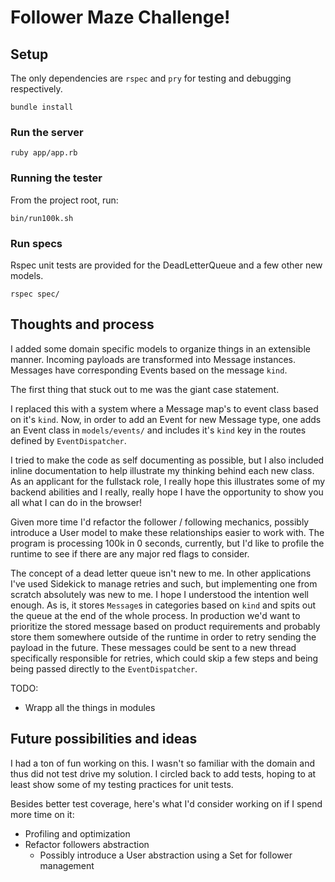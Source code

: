# Follower Maze Challenge!

## Setup

The only dependencies are `rspec` and `pry` for testing and debugging respectively.

```
bundle install
```

### Run the server

```
ruby app/app.rb
```

### Running the tester

From the project root, run:

`bin/run100k.sh`


### Run specs

Rspec unit tests are provided for the DeadLetterQueue and a few other new models.

```
rspec spec/
```


## Thoughts and process

I added some domain specific models to organize things in an extensible manner.
Incoming payloads are transformed into Message instances. Messages have corresponding
Events based on the message `kind`.

The first thing that stuck out to me was the giant case statement.

I replaced this with a system where a Message map's to event class based on it's `kind`. Now, in order to add an Event for new Message type, one adds an Event class in `models/events/`
and includes it's `kind` key in the routes defined by `EventDispatcher`.

I tried to make the code as self documenting as possible, but I also included inline documentation
to help illustrate my thinking behind each new class. As an applicant for the fullstack role, I really
hope this illustrates some of my backend abilities and I really, really hope I have the opportunity to
show you all what I can do in the browser!

Given more time I'd refactor the follower / following mechanics, possibly introduce a User model to
make these relationships easier to work with. The program is processing 100k in 0 seconds, currently,
but I'd like to profile the runtime to see if there are any major red flags to consider.

The concept of a dead letter queue isn't new to me. In other applications I've used Sidekick to manage
retries and such, but implementing one from scratch absolutely was new to me. I hope I understood the intention well enough. As is, it stores `Message`s in categories based on `kind` and spits out the queue at the end of the whole process. In production we'd want to prioritize the stored message based on product requirements and probably store them somewhere outside of the runtime in order to retry sending the payload in the future. These messages could be sent to a new thread specifically responsible for retries, which could skip a few steps and being being passed directly to the
`EventDispatcher`.


TODO:
  * Wrapp all the things in modules

## Future possibilities and ideas

I had a ton of fun working on this. I wasn't so familiar with the domain and thus did not test drive my solution. I circled back to add tests, hoping to at least show some of my testing practices for unit tests.

Besides better test coverage, here's what I'd consider working on if I spend more time on it:

* Profiling and optimization
* Refactor followers abstraction
  - Possibly introduce a User abstraction using a Set for follower management
